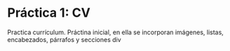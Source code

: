 # Práctica 1: CV
Practica currículum. Práctina inicial, en ella se incorporan imágenes, listas, encabezados, párrafos y secciones div
